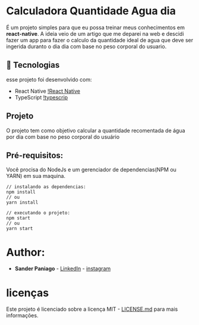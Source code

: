 # Calculadora Quantidade Agua dia
É um projeto simples para que eu possa treinar meus conhecimentos em **react-native**.
A ideia veio de um artigo que me deparei na web e descidi fazer um app para fazer o calculo da quantidade ideal de agua que deve ser ingerida duranto o dia dia
com base no peso corporal do usuario.

## 🔬 Tecnologias

esse projeto foi desenvolvido com:

- React Native [!React Native](https://img.icons8.com/ultraviolet/344/react.png)
- TypeScript [!typescrip](https://img.icons8.com/color/344/typescript.png)

## Projeto

O projeto tem como objetivo calcular a quantidade recomentada de água por dia com base no peso corporal do usuário

## Pré-requisitos:

Você procisa do NodeJs e um gerenciador de dependencias(NPM ou YARN) em sua maquina.

```
// instalando as dependencias:
npm install
// ou 
yarn install

// executando o projeto:
npm start
// ou
yarn start 
```

# Author:

- **Sander Paniago** - [LinkedIn](https://www.linkedin.com/in/sanderpaniago) - [instagram]([https://www.instagram.com/sander_paniago/](https://www.instagram.com/sander_paniago/))

# licenças

Este projeto é licenciado sobre a licença MIT - [LICENSE.md](LICENSE.md) para mais informações.
